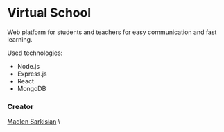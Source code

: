 # Virtual School
Web platform for students and teachers for easy communication and fast learning.

Used technologies:
+ Node.js
+ Express.js
+ React
+ MongoDB

### Creator

[Madlen Sarkisian](https://github.com/Maddie02) \